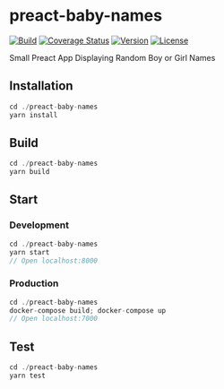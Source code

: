 # preact-baby-names

[![Build](https://img.shields.io/circleci/project/github/ChristopherReid404/preact-baby-names/master.svg?style=svg)](https://img.shields.io/circleci/project/github/ChristopherReid404/preact-baby-names/master)
[![Coverage Status](https://coveralls.io/repos/github/ChristopherReid404/preact-baby-names/badge.svg?branch=master)](https://coveralls.io/github/ChristopherReid404/preact-baby-names?branch=master)
[![Version](https://img.shields.io/github/package-json/v/ChristopherReid404/preact-baby-names.svg?style=svg)](https://img.shields.io/github/package-json/v/ChristopherReid404/preact-baby-names)
[![License](https://img.shields.io/github/license/ChristopherReid404/preact-baby-names.svg?style=svg)](https://img.shields.io/github/license/ChristopherReid404/preact-baby-names)

Small Preact App Displaying Random Boy or Girl Names

## Installation

```js
cd ./preact-baby-names
yarn install
```

## Build

```js
cd ./preact-baby-names
yarn build
```

## Start

### Development

```js
cd ./preact-baby-names
yarn start
// Open localhost:8000
```

### Production

```js
cd ./preact-baby-names
docker-compose build; docker-compose up
// Open localhost:7000
```

## Test

```js
cd ./preact-baby-names
yarn test
```

